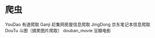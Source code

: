 ﻿# 爬虫
YouDao                          有道爬取
Ganji                           赶集网房屋信息爬取
JingDong                        京东笔记本信息爬取
DouTu                           斗图（搞笑图片爬取）
douban_movie                    豆瓣电影